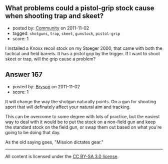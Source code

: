 ## What problems could a  pistol-grip stock cause when shooting trap and skeet?

- posted by: [Community](https://stackexchange.com/users/-1/-1-community) on 2011-11-02
- tagged: `shotguns`, `trap`, `skeet`, `gunstock`, `pistol-grip`
- score: 1

<p>I installed a Knoxx recoil stock on my Stoeger 2000, that came with both the tactical and field barrels. It has a pistol grip by the trigger. If I want to shoot skeet or trap, will the grip cause a problem?</p>



## Answer 167

- posted by: [Bryson](https://stackexchange.com/users/-1/32-bryson) on 2011-11-02
- score: 1

<p>It will change the way the shotgun naturally points. On a gun for shooting sport that will definately affect your natural aim and tracking.</p>

<p>This can be overcome to some degree with lots of practice, but the easiest way to deal with it would be to put the stock on a non-field gun and keep the standard stock on the field gun, or swap them out based on what you're going to be doing that day. </p>

<p>As the old saying goes, "Mission dictates gear."</p>




---

All content is licensed under the [CC BY-SA 3.0 license](https://creativecommons.org/licenses/by-sa/3.0/).

